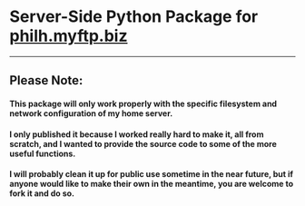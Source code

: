 <h1>Server-Side Python Package for <a href="https://philh.myftp.biz">philh.myftp.biz</a></h1>

<hr>

<h2>Please Note:</h2>

<h4>
This package will only work properly with the specific filesystem and network configuration of my home server. 
</h4>

<h4>
I only published it because I worked really hard to make it, all from scratch, and I wanted to provide the source code to some of the more useful functions. 
</h4>

<h4>
I will probably clean it up for public use sometime in the near future, but if anyone would like to make their own in the meantime, you are welcome to fork it and do so.
</h4>
